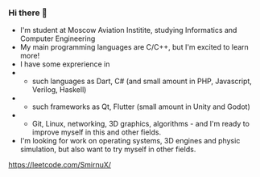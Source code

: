 ### Hi there 👋
 - I'm student at Moscow Aviation Institite, studying Informatics and Computer Engineering
 - My main programming languages are C/C++, but I'm excited to learn more!
 - I have some exprerience in 
 -  - such languages as Dart, C# (and small amount in PHP, Javascript, Verilog, Haskell)
 -  - such frameworks as Qt, Flutter (small amount in Unity and Godot) 
 -  - Git, Linux, networking, 3D graphics, algorithms - and I'm ready to improve myself in this and other fields. 
 - I'm looking for work on operating systems, 3D engines and physic simulation, but also want to try myself in other fields.

https://leetcode.com/SmirnuX/
